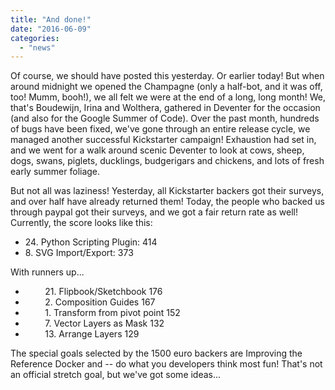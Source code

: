 ```yaml
---
title: "And done!"
date: "2016-06-09"
categories: 
  - "news"
---
```


Of course, we should have posted this yesterday. Or earlier today! But when around midnight we opened the Champagne (only a half-bot, and it was off, too! Mumm, booh!), we all felt we were at the end of a long, long month! We, that's Boudewijn, Irina and Wolthera, gathered in Deventer for the occasion (and also for the Google Summer of Code). Over the past month, hundreds of bugs have been fixed, we've gone through an entire release cycle, we managed another successful Kickstarter campaign! Exhaustion had set in, and we went for a walk around scenic Deventer to look at cows, sheep, dogs, swans, piglets, ducklings, budgerigars and chickens, and lots of fresh early summer foliage.

But not all was laziness! Yesterday, all Kickstarter backers got their surveys, and over half have already returned them! Today, the people who backed us through paypal got their surveys, and we got a fair return rate as well! Currently, the score looks like this:

- 24\. Python Scripting Plugin: 414
- 8\. SVG Import/Export: 373

With runners up...

-         21. Flipbook/Sketchbook 176
-         2. Composition Guides 167
-         1. Transform from pivot point 152
-         7. Vector Layers as Mask 132
-         13. Arrange Layers 129

The special goals selected by the 1500 euro backers are Improving the Reference Docker and -- do what you developers think most fun! That's not an official stretch goal, but we've got some ideas...

